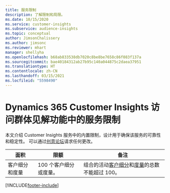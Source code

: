 ```yaml
---
title: 服务限制
description: 了解限制和局限。
ms.date: 10/15/2020
ms.service: customer-insights
ms.subservice: audience-insights
ms.topic: conceptual
author: JimsonChalissery
ms.author: jimsonc
ms.reviewer: mhart
manager: shellyha
ms.openlocfilehash: b68ab833538db7020c8be8be7658c86f083f137a
ms.sourcegitcommit: bae40184312ab27b95c140a044875c2daea37951
ms.translationtype: HT
ms.contentlocale: zh-CN
ms.lasthandoff: 03/15/2021
ms.locfileid: "5598490"
---
```

# <a name="service-limits-in-dynamics-365-customer-insights-audience-insights-capability"></a>Dynamics 365 Customer Insights 访问群体见解功能中的服务限制

本文介绍 Customer Insights 服务中的内置限制，设计用于确保该服务的可靠性和稳定性。 可以通过[创意论坛](https://go.microsoft.com/fwlink/?linkid=2074172)请求任何更改。 
 
| 面积  | 限额  | 备注 |
|-------------|---------------------------------------------------------------------|---------------------------------------------------------------------|
| 客户细分和度量 | 100 个客户细分或度量。 | 组合的活动[客户细分](segments.md)和[度量](measures.md)的总数不能超过 100。  |


[!INCLUDE[footer-include](../includes/footer-banner.md)]